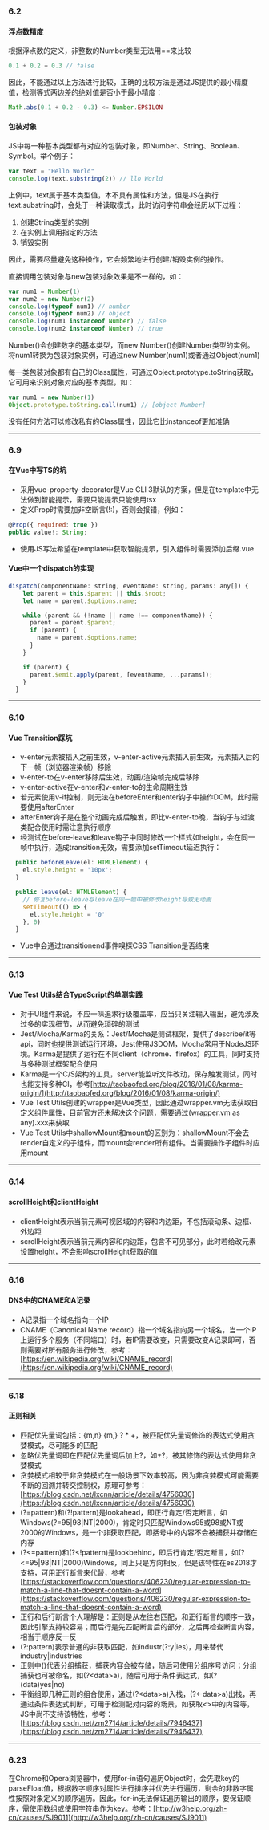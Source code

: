 ### 6.2
#### 浮点数精度
根据浮点数的定义，非整数的Number类型无法用==来比较
```javascript
0.1 + 0.2 = 0.3 // false
```
因此，不能通过以上方法进行比较，正确的比较方法是通过JS提供的最小精度值，检测等式两边差的绝对值是否小于最小精度：
```javascript
Math.abs(0.1 + 0.2 - 0.3) <= Number.EPSILON
```

#### 包装对象
JS中每一种基本类型都有对应的包装对象，即Number、String、Boolean、Symbol。举个例子：
```javascript
var text = "Hello World"
console.log(text.substring(2)) // llo World
```
上例中，text属于基本类型值，本不具有属性和方法，但是JS在执行text.substring时，会处于一种读取模式，此时访问字符串会经历以下过程：
1. 创建String类型的实例
2. 在实例上调用指定的方法
3. 销毁实例

因此，需要尽量避免这种操作，它会频繁地进行创建/销毁实例的操作。

直接调用包装对象与new包装对象效果是不一样的，如：
```javascript
var num1 = Number(1)
var num2 = new Number(2)
console.log(typeof num1) // number
console.log(typeof num2) // object
console.log(num1 instanceof Number) // false
console.log(num2 instanceof Number) // true
```
Number()会创建数字的基本类型，而new Number()创建Number类型的实例。将num1转换为包装对象实例，可通过new Number(num1)或者通过Object(num1)

每一类包装对象都有自己的Class属性，可通过Object.prototype.toString获取，它可用来识别对象对应的基本类型，如：
```javascript
var num1 = new Number(1)
Object.prototype.toString.call(num1) // [object Number]
```
没有任何方法可以修改私有的Class属性，因此它比instanceof更加准确

* * *
### 6.9
#### 在Vue中写TS的坑
* 采用vue-property-decorator是Vue CLI 3默认的方案，但是在template中无法做到智能提示，需要只能提示只能使用tsx
* 定义Prop时需要加非空断言(!:)，否则会报错，例如：
```javascript
@Prop({ required: true })
public value!: String;
```
* 使用JS写法希望在template中获取智能提示，引入组件时需要添加后缀.vue

#### Vue中一个dispatch的实现
```javascript
dispatch(componentName: string, eventName: string, params: any[]) {
    let parent = this.$parent || this.$root;
    let name = parent.$options.name;

    while (parent && (!name || name !== componentName)) {
      parent = parent.$parent;
      if (parent) {
        name = parent.$options.name;
      }
    }

    if (parent) {
      parent.$emit.apply(parent, [eventName, ...params]);
    }
  }
```
* * *
### 6.10
#### Vue Transition踩坑
* v-enter元素被插入之前生效，v-enter-active元素插入前生效，元素插入后的下一帧（浏览器渲染帧）移除
* v-enter-to在v-enter移除后生效，动画/渲染帧完成后移除
* v-enter-active在v-enter和v-enter-to的生命周期生效
* 若元素使用v-if控制，则无法在beforeEnter和enter钩子中操作DOM，此时需要使用afterEnter
* afterEnter钩子是在整个动画完成后触发，即比v-enter-to晚，当钩子与过渡类配合使用时需注意执行顺序
* 经测试在before-leave和leave钩子中同时修改一个样式如height，会在同一帧中执行，造成transition无效，需要添加setTimeout延迟执行：
```javascript
  public beforeLeave(el: HTMLElement) {
    el.style.height = '10px';
  }

  public leave(el: HTMLElement) {
    // 修复before-leave与leave在同一帧中被修改height导致无动画
    setTimeout(() => {
      el.style.height = '0'
    }, 0)
  }
```
* Vue中会通过transitionend事件嗅探CSS Transition是否结束
* * *
### 6.13
#### Vue Test Utils结合TypeScript的单测实践
* 对于UI组件来说，不应一味追求行级覆盖率，应当只关注输入输出，避免涉及过多的实现细节，从而避免琐碎的测试
* Jest/Mocha/Karma的关系：Jest/Mocha是测试框架，提供了describe/it等api，同时也提供测试运行环境，Jest使用JSDOM，Mocha常用于NodeJS环境。Karma是提供了运行在不同client（chrome、firefox）的工具，同时支持与多种测试框架配合使用
* Karma是一个C/S架构的工具，server能监听文件改动，保存触发测试，同时也能支持多种CI，参考[http://taobaofed.org/blog/2016/01/08/karma-origin/](http://taobaofed.org/blog/2016/01/08/karma-origin/)
* Vue Test Utils创建的wrapper是Vue类型，因此通过wrapper.vm无法获取自定义组件属性，目前官方还未解决这个问题，需要通过(wrapper.vm as any).xxx来获取
* Vue Test Utils中shallowMount和mount的区别为：shallowMount不会去render自定义的子组件，而mount会render所有组件。当需要操作子组件时应用mount


* * *
### 6.14
#### scrollHeight和clientHeight
* clientHeight表示当前元素可视区域的内容和内边距，不包括滚动条、边框、外边距
* scrollHeight表示当前元素内容和内边距，包含不可见部分，此时若给改元素设置height，不会影响scrollHeight获取的值
* * *
### 6.16
#### DNS中的CNAME和A记录
* A记录指一个域名指向一个IP
* CNAME（Canonical Name record）指一个域名指向另一个域名，当一个IP上运行多个服务（不同端口）时，若IP需要改变，只需要改变A记录即可，否则需要对所有服务进行修改，参考：[https://en.wikipedia.org/wiki/CNAME_record](https://en.wikipedia.org/wiki/CNAME_record)

* * *

### 6.18
#### 正则相关
* 匹配优先量词包括：{m,n} {m,} ? * +，被匹配优先量词修饰的表达式使用贪婪模式，尽可能多的匹配
* 忽略优先量词即在匹配优先量词后加上?，如+?，被其修饰的表达式使用非贪婪模式
* 贪婪模式相较于非贪婪模式在一般场景下效率较高，因为非贪婪模式可能需要不断的回溯并转交控制权，原理可参考：[https://blog.csdn.net/lxcnn/article/details/4756030](https://blog.csdn.net/lxcnn/article/details/4756030)
* (?=pattern)和(?!pattern)是lookahead，即正行肯定/否定断言，如Windows(?=95|98|NT|2000)，肯定时只匹配Windows95或98或NT或2000的Windows，是一个非获取匹配，即括号中的内容不会被捕获并存储在内存
* (?<=pattern)和(?<!pattern)是lookbehind，即后行肯定/否定断言，如(?<=95|98|NT|2000)Windows，同上只是方向相反，但是该特性在es2018才支持，可用正行断言来代替，参考[https://stackoverflow.com/questions/406230/regular-expression-to-match-a-line-that-doesnt-contain-a-word](https://stackoverflow.com/questions/406230/regular-expression-to-match-a-line-that-doesnt-contain-a-word)
* 正行和后行断言个人理解是：正则是从左往右匹配，和正行断言的顺序一致，因此引擎支持较容易；而后行是先匹配断言后的部分，之后再检查断言内容，相当于顺序反一反
* (?:pattern)表示普通的非获取匹配，如industr(?:y|ies)，用来替代industry|industries
* 正则中()代表分组捕获，捕获内容会被存储，随后可使用分组序号访问；分组捕获也可被命名，如(?\<data\>a)，随后可用于条件表达式，如(?(data)yes|no)
* 平衡组即几种正则的组合使用，通过(?\<data\>a)入栈，(?\<-data\>a)出栈，再通过条件表达式判断，可用于检测配对内容的场景，如获取<>中的内容等，JS中尚不支持该特性，参考：[https://blog.csdn.net/zm2714/article/details/7946437](https://blog.csdn.net/zm2714/article/details/7946437)

* * *

### 6.23
在Chrome和Opera浏览器中，使用for-in语句遍历Object时，会先取key的parseFloat值，根据数字顺序对属性进行排序并优先进行遍历，剩余的非数字属性按照对象定义的顺序遍历。因此，for-in无法保证遍历输出的顺序，要保证顺序，需使用数组或使用字符串作为key。参考：[http://w3help.org/zh-cn/causes/SJ9011](http://w3help.org/zh-cn/causes/SJ9011)
